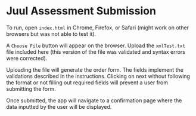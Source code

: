 # Juul Assessment Submission

To run, open `index.html` in Chrome, Firefox, or Safari (might work on other browsers but was not able to test it).

A `Choose File` button will appear on the browser. Upload the `xmlTest.txt` file included here (this version of the file was validated and syntax errors were corrected). 

Uploading the file will generate the order form. The fields implement the validations described in the instructions. Clicking on next without following the format or not filling out required fields will prevent a user from submitting the form.

Once submitted, the app will navigate to a confirmation page where the data inputted by the user will be displayed.
